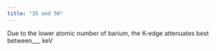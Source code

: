 ```yaml
---
title: "35 and 50"
---
```

Due to the lower atomic number of barium, the K-edge attenuates best between___ keV

